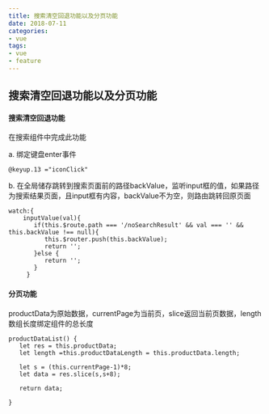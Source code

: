 ```yaml
---
title: 搜索清空回退功能以及分页功能
date: 2018-07-11
categories:
- vue
tags:
- vue
- feature
---
```


## 搜索清空回退功能以及分页功能

#### 搜索清空回退功能

在搜索组件中完成此功能

a. 绑定键盘enter事件

```
@keyup.13 ="iconClick"
```

b. 在全局储存跳转到搜索页面前的路径backValue，监听input框的值，如果路径为搜索结果页面，且input框有内容，backValue不为空，则路由跳转回原页面

```
watch:{
    inputValue(val){
       if(this.$route.path === '/noSearchResult' && val === '' && this.backValue !== null){
          this.$router.push(this.backValue);
          return '';
       }else {
          return '';
       }
     }
```



#### 分页功能

productData为原始数据，currentPage为当前页，slice返回当前页数据，length数组长度绑定组件的总长度

```
productDataList() {
   let res = this.productData;
   let length =this.productDataLength = this.productData.length;

   let s = (this.currentPage-1)*8;
   let data = res.slice(s,s+8);

   return data;

}
```